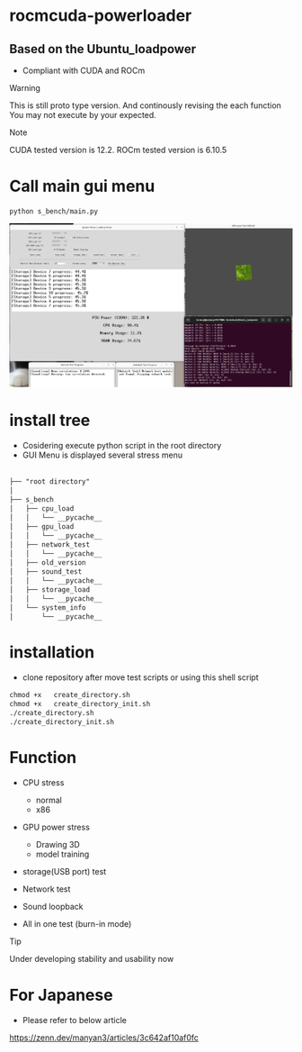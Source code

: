 # rocmcuda-powerloader
## Based on the Ubuntu_loadpower 
- Compliant with CUDA and ROCm

> [!WARNING]
> This is still proto type version. And continously revising the each function
> You may not execute by your expected.

> [!NOTE]
> CUDA tested version is 12.2.
> ROCm tested version is 6.10.5 
  
# Call main gui menu

```
python s_bench/main.py

```

![Test Image 3](burn-in_mode.png)


# install tree

- Cosidering execute python script in the root directory
- GUI Menu is displayed several stress menu




```

├── "root directory"
│   
├── s_bench
│   ├── cpu_load
│   │   └── __pycache__
│   ├── gpu_load
│   │   └── __pycache__
│   ├── network_test
│   │   └── __pycache__
│   ├── old_version
│   ├── sound_test
│   │   └── __pycache__
│   ├── storage_load
│   │   └── __pycache__
│   └── system_info
│       └── __pycache__

```

# installation
- clone repository after move test scripts or using this shell script
```
chmod +x   create_directory.sh
chmod +x   create_directory_init.sh
./create_directory.sh
./create_directory_init.sh
```

# Function
- CPU stress
   - normal
   - x86  
- GPU power stress
   - Drawing 3D
   - model training

- storage(USB port) test
- Network test
- Sound loopback
- All in one test (burn-in mode)

> [!TIP]
> Under developing stability and usability now


  

# For Japanese 
- Please refer to below article

https://zenn.dev/manyan3/articles/3c642af10af0fc
